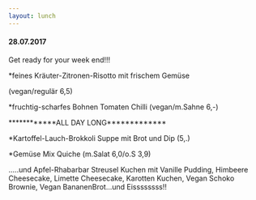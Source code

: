 ```yaml
---
layout: lunch
---
```



#### 28.07.2017

Get ready for your week end!!!

\*feines Kr&auml;uter-Zitronen-Risotto mit frischem Gem&uuml;se

(vegan/regul&auml;r 6,5)

\*fruchtig-scharfes Bohnen Tomaten Chilli (vegan/m.Sahne 6,-)

\*\*\*\*\*\*\*\*\*\*\*\*ALL DAY LONG\*\*\*\*\*\*\*\*\*\*\*\*\*

\*Kartoffel-Lauch-Brokkoli Suppe mit Brot und Dip (5,.)

\*Gem&uuml;se Mix Quiche (m.Salat 6,0/o.S 3,9)

.....und Apfel-Rhabarbar Streusel Kuchen mit Vanille Pudding, Himbeere Cheesecake, Limette Cheesecake, Karotten Kuchen, Vegan Schoko Brownie, Vegan BananenBrot...und Eissssssss!!